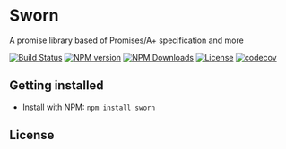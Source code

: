 # Sworn
A promise library based of Promises/A+ specification and more

[![Build Status][img-travis]][url-travis]
[![NPM version][img-npm]][url-npm]
[![NPM Downloads][img-downloads]][url-downloads]
[![License][img-license]][url-license]
[![codecov][img-cc]][url-cc]


## Getting installed
- Install with NPM: `npm install sworn`

## License

[url-wiki]: https://github.com/ocpu/Sworn/wiki "Sworn wiki"
[url-mdn-promises]: https://developer.mozilla.org/en/docs/Web/JavaScript/Reference/Global_Objects/Promise
[url-PA+]: https://promisesaplus.com/
[url-travis]: https://travis-ci.org/ocpu/Sworn
[url-npm]: https://npmjs.org/package/sworn
[url-license]: LICENSE.md
[url-downloads]: https://npmjs.org/package/sworn
[url-cc]: https://codecov.io/gh/ocpu/Sworn

[img-PA+]: https://promisesaplus.com/assets/logo-small.png "Promises/A+ 1.0 compliant"
[img-travis]: https://img.shields.io/travis/ocpu/Sworn.svg?style=flat-square
[img-npm]: https://img.shields.io/npm/v/sworn.svg?style=flat-square
[img-license]: https://img.shields.io/npm/l/sworn.svg?style=flat-square
[img-downloads]: https://img.shields.io/npm/dm/sworn.svg?style=flat-square
[img-meme]: https://i.imgflip.com/1f2lkm.jpg "Wow so original"
[img-cc]: https://img.shields.io/codecov/c/github/ocpu/Sworn/master.svg?style=flat-square
